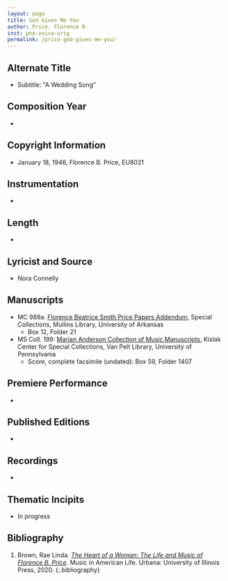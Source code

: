 ```yaml
---
layout: page
title: God Gives Me You
author: Price, Florence B.
inst: pno-voice-orig
permalink: /price-god-gives-me-you/
---
```


## Alternate Title
- Subtitle: "A Wedding Song"

## Composition Year
- 

## Copyright Information
- January 18, 1946, Florence B. Price, EU8021

## Instrumentation
- 

## Length
- 

## Lyricist and Source
- Nora Connelly

## Manuscripts
- MC 988a: <a href="https://uark.as.atlas-sys.com/repositories/2/resources/1522" target="_blank">Florence Beatrice Smith Price Papers Addendum</a>, Special Collections, Mullins Library, University of Arkansas
    * Box 12, Folder 21
- MS Coll. 199: <a href="https://www.library.upenn.edu/detail/collection/marian-anderson-collection" target="_blank">Marian Anderson Collection of Music Manuscripts</a>, Kislak Center for Special Collections, Van Pelt Library, University of Pennsylvania
    * Score, complete facsimile (undated): Box 59, Folder 1407

## Premiere Performance
- 

## Published Editions
- 

## Recordings
- 

## Thematic Incipits
- In progress

## Bibliography
1. Brown, Rae Linda. <a href="https://www.worldcat.org/title/1122800180" target="_blank">*The Heart of a Woman: The Life and Music of Florence B. Price*</a>. Music in American Life. Urbana: University of Illinois Press, 2020.
{:.bibliography}
